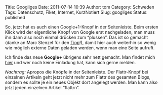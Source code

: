 Title: Googliges
Date: 2011-07-14 10:39
Author: tom
Category: Schweden
Tags: Datenschutz, Fiket, Internet, KurzNotiert
Slug: googliges
Status: published

So, jetzt hat es auch einen Google+1-Knopf in der Seitenleiste. Beim
ersten Klick wird der eigentliche Knopf von Google erst nachgeladen, man
muss ihn dann also noch einmal drücken zum “plussen”. Das ist so gemacht
(danke an Marc Stenzel für den
[Tipp](http://www.media-deluxe.de/blog/2011/07/den-google-1-button-datenschutzkonform-integrieren/)!),
damit hier auch weiterhin so wenig wie möglich externe Daten geladen
werden, wenn man eine Seite aufruft.

Ich finde das neue **Google+** übrigens sehr nett gemacht. Man findet
mich [hier](http://tmy.se/plus) und wer noch keine Einladung hat, kann
sich gerne melden.

*Nachtrag:* Apropos die Knöpfe in der Seitenleiste. Der Flattr-Knopf bei
einzelnen Artikeln geht jetzt nicht mehr zum Flattr des gesamten Blogs,
sondern es sollte je ein neues Objekt dort angelegt werden. Man kann
also jetzt jeden einzelnen Artikel “flattrn”.

